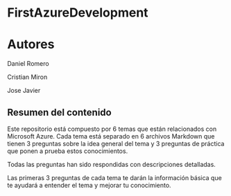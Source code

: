 # FirstAzureDevelopment

# Autores

Daniel Romero

Cristian Miron

Jose Javier



## Resumen del contenido

Este repositorio está compuesto por 6 temas que están relacionados con Microsoft Azure. Cada tema está separado en 6 archivos Markdown que tienen 3 preguntas sobre la idea general del tema y 3 preguntas de práctica que ponen a prueba estos conocimientos. 

Todas las preguntas han sido respondidas con descripciones detalladas.

Las primeras 3 preguntas de cada tema te darán la información básica que te ayudará a entender el tema y mejorar tu conocimiento.
